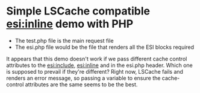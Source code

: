 # Simple LSCache compatible <esi:inline> demo with PHP

- The test.php file is the main request file
- The esi.php file would be the file that renders all the ESI blocks required

It appears that this demo doesn't work if we pass different cache control attributes to the <esi:include>, <esi:inline> and in the esi.php header. Which one is supposed to prevail if they're different? Right now, LSCache fails and renders an error message, so passing a variable to ensure the cache-control attributes are the same seems to be the best.